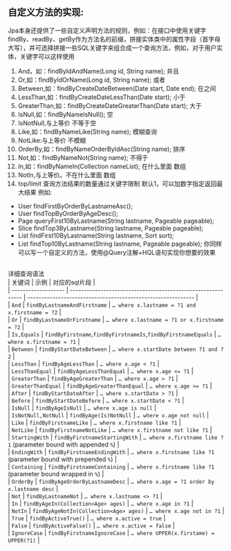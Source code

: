 ## 自定义方法的实现:

Jpa本身还提供了一些自定义声明方法的规则，例如：在接口中使用关键字findBy、readBy、getBy作为方法名的前缀，拼接实体类中的属性字段（首字母大写），并可选择拼接一些SQL关键字来组合成一个查询方法，例如，对于用户实体，关键字可以这样使用
1. And，如：findByIdAndName(Long id, String name); 并且
2. Or,如：findByIdOrName(Long id, String name); 或者
3. Between,如：findByCreateDateBetween(Date start, Date end); 在之间
4. LessThan,如：findByCreateDateLessThan(Date start); 小于
5. GreaterThan,如：findByCreateDateGreaterThan(Date start); 大于
6. IsNull,如：findByNameIsNull(); 空
7. IsNotNull,与上等价 不等于空
8. Like,如：findByNameLike(String name); 模糊查询
9. NotLike:与上等价 不模糊
10. OrderBy,如：findByNameOrderByIdAsc(String name); 排序
11. Not,如：findByNameNot(String name); 不得于
12. In,如：findByNameIn(Collection<String> nameList); 在什么里面 数组
13. NotIn,与上等价。不在什么里面 数组
14. top/limit 查询方法结果的数量通过关键字限制 默认1，可以加数字指定返回最大结果
例如:
- User findFirstByOrderByLastnameAsc();
- User findTopByOrderByAgeDesc();
- Page<User> queryFirst10ByLastname(String lastname, Pageable pageable);
- Slice<User> findTop3ByLastname(String lastname, Pageable pageable);
- List<User> findFirst10ByLastname(String lastname, Sort sort);
- List<User> findTop10ByLastname(String lastname, Pageable pageable);
你同样可以写一个自定义的方法，使用@Query注解+HQL语句实现你想要的效果
  
## 


详细查询语法  
| 关键词              | 示例                                                         | 对应的sql片段                                             |  
| ------------------- | ------------------------------------------------------------ | ------------------------------------------------------------ |  
| `And`               | `findByLastnameAndFirstname`                                 | `… where x.lastname = ?1 and x.firstname = ?2`               |  
| `Or`                | `findByLastnameOrFirstname`                                  | `… where x.lastname = ?1 or x.firstname = ?2`                |  
| `Is,Equals`         | `findByFirstname`,`findByFirstnameIs`,`findByFirstnameEquals` | `… where x.firstname = ?1`                                   |  
| `Between`           | `findByStartDateBetween`                                     | `… where x.startDate between ?1 and ?2`                      |  
| `LessThan`          | `findByAgeLessThan`                                          | `… where x.age < ?1`                                         |  
| `LessThanEqual`     | `findByAgeLessThanEqual`                                     | `… where x.age <= ?1`                                        |  
| `GreaterThan`       | `findByAgeGreaterThan`                                       | `… where x.age > ?1`                                         |  
| `GreaterThanEqual`  | `findByAgeGreaterThanEqual`                                  | `… where x.age >= ?1`                                        |  
| `After`             | `findByStartDateAfter`                                       | `… where x.startDate > ?1`                                   |  
| `Before`            | `findByStartDateBefore`                                      | `… where x.startDate < ?1`                                   |  
| `IsNull`            | `findByAgeIsNull`                                            | `… where x.age is null`                                      |  
| `IsNotNull,NotNull` | `findByAge(Is)NotNull`                                       | `… where x.age not null`                                     |  
| `Like`              | `findByFirstnameLike`                                        | `… where x.firstname like ?1`                                |  
| `NotLike`           | `findByFirstnameNotLike`                                     | `… where x.firstname not like ?1`                            |  
| `StartingWith`      | `findByFirstnameStartingWith`                                | `… where x.firstname like ?1` (parameter bound with appended `%`) |  
| `EndingWith`        | `findByFirstnameEndingWith`                                  | `… where x.firstname like ?1` (parameter bound with prepended `%`) |  
| `Containing`        | `findByFirstnameContaining`                                  | `… where x.firstname like ?1` (parameter bound wrapped in `%`) |  
| `OrderBy`           | `findByAgeOrderByLastnameDesc`                               | `… where x.age = ?1 order by x.lastname desc`                |  
| `Not`               | `findByLastnameNot`                                          | `… where x.lastname <> ?1`                                   |  
| `In`                | `findByAgeIn(Collection<Age> ages)`                          | `… where x.age in ?1`                                        |  
| `NotIn`             | `findByAgeNotIn(Collection<Age> ages)`                       | `… where x.age not in ?1`                                    |  
| `True`              | `findByActiveTrue()`                                         | `… where x.active = true`                                    |  
| `False`             | `findByActiveFalse()`                                        | `… where x.active = false`                                   |  
| `IgnoreCase`        | `findByFirstnameIgnoreCase`                                  | `… where UPPER(x.firstame) = UPPER(?1)`                      |
<!--stackedit_data:
eyJoaXN0b3J5IjpbMTgwNTQxMDk5MiwtMTgyODkzNzc0OF19
-->
